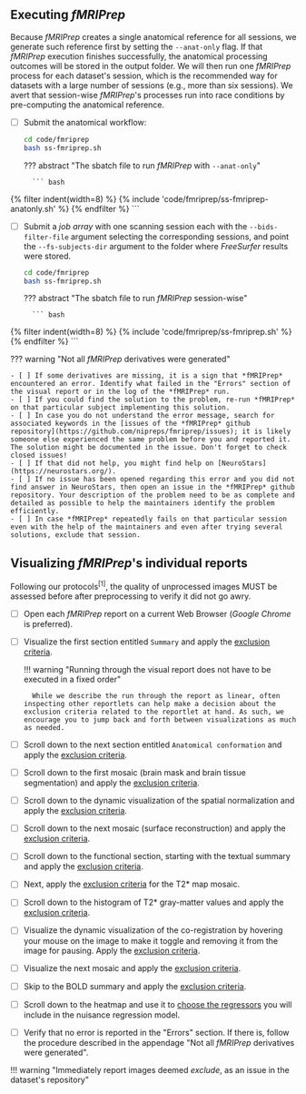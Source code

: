 ## Executing *fMRIPrep*
Because *fMRIPrep* creates a single anatomical reference for all sessions, we generate such reference first by setting the `--anat-only` flag.
If that *fMRIPrep* execution finishes successfully, the anatomical processing outcomes will be stored in the output folder.
We will then run one *fMRIPrep* process for each dataset's session, which is the recommended way for datasets with a large number of sessions (e.g., more than six sessions).
We avert that session-wise *fMRIPrep*'s processes run into race conditions by pre-computing the anatomical reference.

- [ ] Submit the anatomical workflow:
    ``` bash title="Launch each session through fMRIPrep in parallel"
    cd code/fmriprep
    bash ss-fmriprep.sh
    ```

    ??? abstract "The sbatch file to run *fMRIPrep* with `--anat-only`"

        ``` bash
{% filter indent(width=8) %}
{% include 'code/fmriprep/ss-fmriprep-anatonly.sh' %}
{% endfilter %}
        ```

- [ ] Submit a *job array* with one scanning session each with the `--bids-filter-file` argument selecting the corresponding sessions, and point the `--fs-subjects-dir` argument to the folder where *FreeSurfer* results were stored.
    ``` bash title="Launch each session through fMRIPrep in parallel"
    cd code/fmriprep
    bash ss-fmriprep.sh
    ```

    ??? abstract "The sbatch file to run *fMRIPrep* session-wise"

        ``` bash
{% filter indent(width=8) %}
{% include 'code/fmriprep/ss-fmriprep.sh' %}
{% endfilter %}
        ```

??? warning "Not all *fMRIPrep* derivatives were generated"

    - [ ] If some derivatives are missing, it is a sign that *fMRIPrep* encountered an error. Identify what failed in the "Errors" section of the visual report or in the log of the *fMRIPrep* run.
    - [ ] If you could find the solution to the problem, re-run *fMRIPrep* on that particular subject implementing this solution.
    - [ ] In case you do not understand the error message, search for associated keywords in the [issues of the *fMRIPrep* github repository](https://github.com/nipreps/fmriprep/issues); it is likely someone else experienced the same problem before you and reported it. The solution might be documented in the issue. Don't forget to check closed issues!
    - [ ] If that did not help, you might find help on [NeuroStars](https://neurostars.org/).
    - [ ] If no issue has been opened regarding this error and you did not find answer in NeuroStars, then open an issue in the *fMRIPrep* github repository. Your description of the problem need to be as complete and detailed as possible to help the maintainers identify the problem efficiently.
    - [ ] In case *fMRIPrep* repeatedly fails on that particular session even with the help of the maintainers and even after trying several solutions, exclude that session.

## Visualizing *fMRIPrep*'s individual reports

Following our protocols<sup>[1]</sup>, the quality of unprocessed images MUST be assessed before after preprocessing to verify it did not go awry.

- [ ] Open each *fMRIPrep* report on a current Web Browser (*Google Chrome* is preferred).
- [ ] Visualize the first section entitled `Summary` and apply the [exclusion criteria](qaqc-criteria-preprocessed.md#summary).

    !!! warning "Running through the visual report does not have to be executed in a fixed order"

        While we describe the run through the report as linear, often inspecting other reportlets can help make a decision about the exclusion criteria related to the reportlet at hand. As such, we encourage you to jump back and forth between visualizations as much as needed.

- [ ] Scroll down to the next section entitled `Anatomical conformation` and apply the [exclusion criteria](qaqc-criteria-preprocessed.md#anatomical-conformation).
- [ ] Scroll down to the first mosaic (brain mask and brain tissue segmentation) and apply the [exclusion criteria](qaqc-criteria-preprocessed.md#brain-mask-and-brain-tissue-segmentation-of-the-t1w).
- [ ] Scroll down to the dynamic visualization of the spatial normalization and apply the [exclusion criteria](qaqc-criteria-preprocessed.md#spatial-normalization-of-the-anatomical-t1w-reference).
- [ ] Scroll down to the next mosaic (surface reconstruction) and apply the [exclusion criteria](qaqc-criteria-preprocessed.md#surface-reconstruction).
- [ ] Scroll down to the functional section, starting with the textual summary and apply the [exclusion criteria](qaqc-criteria-preprocessed.md#textual-summary).
- [ ] Next, apply the [exclusion criteria](qaqc-criteria-preprocessed.md#t2-map) for the T2* map mosaic.
- [ ] Scroll down to the histogram of T2* gray-matter values and apply the [exclusion criteria](qaqc-criteria-preprocessed.md#t2-gray-matter-values).
- [ ] Visualize the dynamic visualization of the co-registration by hovering your mouse on the image to make it toggle and removing it from the image for pausing. Apply the [exclusion criteria](qaqc-criteria-preprocessed.md#alignment-of-functional-and-anatomical-mri-data).
- [ ] Visualize the next mosaic and apply the [exclusion criteria](qaqc-criteria-preprocessed.md#brain-mask-and-anatomicaltemporal-compcor-rois).
- [ ] Skip to the BOLD summary and apply the [exclusion criteria](qaqc-criteria-preprocessed.md#bold-summary).
- [ ] Scroll down to the heatmap and use it to [choose the regressors](qaqc-criteria-preprocessed.md#correlations-among-nuisance-regressors) you will include in the nuisance regression model.
- [ ] Verify that no error is reported in the "Errors" section. If there is, follow the procedure described in the appendage "Not all *fMRIPrep* derivatives were generated".

!!! warning "Immediately report images deemed *exclude*, as an issue in the dataset's repository"

